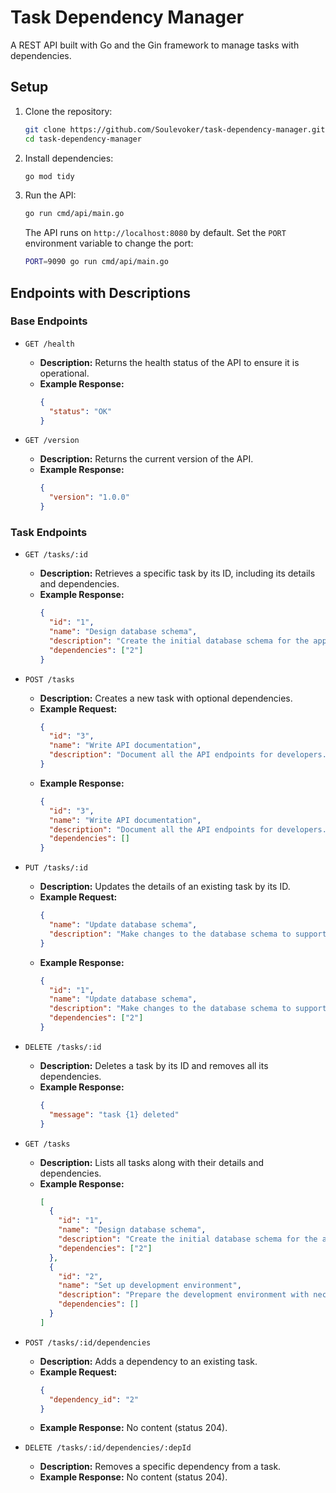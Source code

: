 # Task Dependency Manager

A REST API built with Go and the Gin framework to manage tasks with dependencies.

## Setup

1. Clone the repository:
   ```bash
   git clone https://github.com/Soulevoker/task-dependency-manager.git
   cd task-dependency-manager
   ```

2. Install dependencies:
   ```bash
   go mod tidy
   ```

3. Run the API:
   ```bash
   go run cmd/api/main.go
   ```

   The API runs on `http://localhost:8080` by default. Set the `PORT` environment variable to change the port:
   ```bash
   PORT=9090 go run cmd/api/main.go
   ```

## Endpoints with Descriptions

### Base Endpoints
- `GET /health`
  - **Description:** Returns the health status of the API to ensure it is operational.
  - **Example Response:**
    ```json
    {
      "status": "OK"
    }
    ```

- `GET /version`
  - **Description:** Returns the current version of the API.
  - **Example Response:**
    ```json
    {
      "version": "1.0.0"
    }
    ```

### Task Endpoints
- `GET /tasks/:id`
  - **Description:** Retrieves a specific task by its ID, including its details and dependencies.
  - **Example Response:**
    ```json
    {
      "id": "1",
      "name": "Design database schema",
      "description": "Create the initial database schema for the application.",
      "dependencies": ["2"]
    }
    ```

- `POST /tasks`
  - **Description:** Creates a new task with optional dependencies.
  - **Example Request:**
    ```json
    {
      "id": "3",
      "name": "Write API documentation",
      "description": "Document all the API endpoints for developers."
    }
    ```
  - **Example Response:**
    ```json
    {
      "id": "3",
      "name": "Write API documentation",
      "description": "Document all the API endpoints for developers.",
      "dependencies": []
    }
    ```

- `PUT /tasks/:id`
  - **Description:** Updates the details of an existing task by its ID.
  - **Example Request:**
    ```json
    {
      "name": "Update database schema",
      "description": "Make changes to the database schema to support new features."
    }
    ```
  - **Example Response:**
    ```json
    {
      "id": "1",
      "name": "Update database schema",
      "description": "Make changes to the database schema to support new features.",
      "dependencies": ["2"]
    }
    ```

- `DELETE /tasks/:id`
  - **Description:** Deletes a task by its ID and removes all its dependencies.
  - **Example Response:**
    ```json
    {
      "message": "task {1} deleted"
    }
    ```

- `GET /tasks`
  - **Description:** Lists all tasks along with their details and dependencies.
  - **Example Response:**
    ```json
    [
      {
        "id": "1",
        "name": "Design database schema",
        "description": "Create the initial database schema for the application.",
        "dependencies": ["2"]
      },
      {
        "id": "2",
        "name": "Set up development environment",
        "description": "Prepare the development environment with necessary tools and configurations.",
        "dependencies": []
      }
    ]
    ```

- `POST /tasks/:id/dependencies`
  - **Description:** Adds a dependency to an existing task.
  - **Example Request:**
    ```json
    {
      "dependency_id": "2"
    }
    ```
  - **Example Response:** No content (status 204).

- `DELETE /tasks/:id/dependencies/:depId`
  - **Description:** Removes a specific dependency from a task.
  - **Example Response:** No content (status 204).
